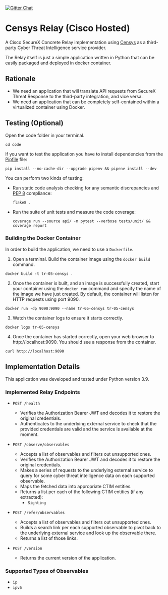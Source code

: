 [![Gitter Chat](https://img.shields.io/badge/gitter-join%20chat-brightgreen.svg)](https://gitter.im/CiscoSecurity/Threat-Response "Gitter Chat")

# Censys Relay (Cisco Hosted)

A Cisco SecureX Concrete Relay implementation using [Censys](https://censys.io/) as a third-party Cyber Threat
Intelligence service provider.

The Relay itself is just a simple application written in Python that can be
easily packaged and deployed in docker container.

## Rationale

- We need an application that will translate API requests from SecureX Threat Response to the third-party integration, and vice versa.
- We need an application that can be completely self-contained within a virtualized container using Docker.

## Testing (Optional)

Open the code folder in your terminal.
```
cd code
```

If you want to test the application you have to install dependencies from the [Pipfile](code/Pipfile) file:
```
pip install --no-cache-dir --upgrade pipenv && pipenv install --dev
```

You can perform two kinds of testing:

- Run static code analysis checking for any semantic discrepancies and
[PEP 8](https://www.python.org/dev/peps/pep-0008/) compliance:

  `flake8 .`

- Run the suite of unit tests and measure the code coverage:

  `coverage run --source api/ -m pytest --verbose tests/unit/ && coverage report`

### Building the Docker Container
In order to build the application, we need to use a `Dockerfile`.  

 1. Open a terminal.  Build the container image using the `docker build` command.

```
docker build -t tr-05-censys .
```

 2. Once the container is built, and an image is successfully created, start your container using the `docker run` command and specify the name of the image we have just created.  By default, the container will listen for HTTP requests using port 9090.

```
docker run -dp 9090:9090 --name tr-05-censys tr-05-censys
```

 3. Watch the container logs to ensure it starts correctly.

```
docker logs tr-05-censys
```

 4. Once the container has started correctly, open your web browser to http://localhost:9090.  You should see a response from the container.

```
curl http://localhost:9090
```

## Implementation Details

This application was developed and tested under Python version 3.9.

### Implemented Relay Endpoints

- `POST /health`
  - Verifies the Authorization Bearer JWT and decodes it to restore the
  original credentials.
  - Authenticates to the underlying external service to check that the provided
  credentials are valid and the service is available at the moment.

- `POST /observe/observables`
  - Accepts a list of observables and filters out unsupported ones.
  - Verifies the Authorization Bearer JWT and decodes it to restore the
  original credentials.
  - Makes a series of requests to the underlying external service to query for
  some cyber threat intelligence data on each supported observable.
  - Maps the fetched data into appropriate CTIM entities.
  - Returns a list per each of the following CTIM entities (if any extracted):
    - `Sighting`

- `POST /refer/observables`
  - Accepts a list of observables and filters out unsupported ones.
  - Builds a search link per each supported observable to pivot back to the
  underlying external service and look up the observable there.
  - Returns a list of those links.
  
- `POST /version`
  - Returns the current version of the application.

### Supported Types of Observables

- `ip`
- `ipv6`

